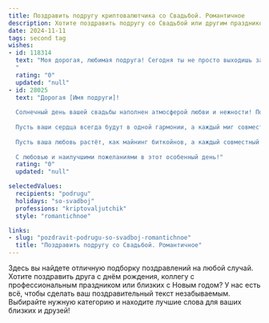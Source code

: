 ```yaml
---
title: Поздравить подругу криптовалютчика со Свадьбой. Романтичное
description: Хотите поздравить подругу со Свадьбой или другим праздником? Наш ИИ создаст незабываемое поздравление, а вы обязательно выделитесь среди других.  
date: 2024-11-11
tags: second tag
wishes:
- id: 118314
  text: "Моя дорогая, любимая подруга! Сегодня ты не просто выходишь замуж, ты вступаешь в новую, прекрасную криптографию любви, где каждый день будет наполнен  искрами счастья, а  ваша совместная жизнь —  бесконечным ростом и процветанием, как самая перспективная криптовалюта! Пусть ваш союз будет таким же надежным и нерушимым, как блокчейн, а чувства —  ярче, чем самый быстрый рост биткоина!  Поздравляю с этим невероятным событием, желаю тебе океана любви, семейного счастья и долгих лет радости!
  "
  rating: "0"
  updated: "null"
- id: 28025
  text: "Дорогая [Имя подруги]!
  
  Солнечный день вашей свадьбы наполнен атмосферой любви и нежности! Поздравляю вас со вступлением в новый этап жизни, где каждый новый момент будет уникальным, как драгоценная криптовалюта в вашем портфеле!
  
  Пусть ваши сердца всегда будут в одной гармонии, а каждый миг совместной жизни станет ценным активом. Желаю вам бесконечной счастья, как экономический рост на рынке, и поддержки друг друга в любых ситуациях.
  
  Пусть ваша любовь растёт, как майнинг биткойнов, а каждый совместный день будет приносить лишь радость и теплые воспоминания. Искренне желаю вам красоты, доверия и взаимопонимания на этом волшебном пути.
  
  С любовью и наилучшими пожеланиями в этот особенный день!"
  rating: "0"
  updated: "null"

selectedValues:
  recipients: "podrugu"
  holidays: "so-svadboj"
  professions: "kriptovaljutchik"
  style: "romantichnoe"

links:
- slug: "pozdravit-podrugu-so-svadboj-romantichnoe"
  title: "Поздравить подругу со Свадьбой. Романтичное"
---
```


Здесь вы найдете отличную подборку поздравлений на любой случай.
Хотите поздравить друга с днём рождения, коллегу с профессиональным праздником или близких с Новым годом? У нас есть всё, чтобы сделать ваш поздравительный текст незабываемым. Выбирайте нужную категорию и находите лучшие слова для ваших близких и друзей!
